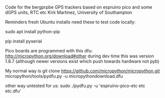 Code for the bergprpbe GPS trackers based on espruino pico
and some dGPS units, RTC etc
Kirk Martinez, University of Southampton

Reminders
fresh Ubuntu installs need these to test code locally:

sudo apt install python-pip

pip install pyserial

Pico boards are programmed with this dfu:
http://micropython.org/download#other
during dev time this was version 1.8.7 (although newer versions exist which push towards hardware not pyb)

My normal way is
git clone https://github.com/micropython/micropython.git
micropython/tools/pydfu.py -u micropythondownload.dfu

other way untested for us:
sudo ./pydfu.py -u 'espruino-pico-etc etc etc.dfu'
